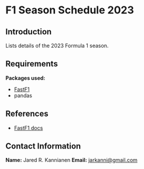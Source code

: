 # F1 Season Schedule 2023

## Introduction
Lists details of the 2023 Formula 1 season.

## Requirements
**Packages used:**
- [FastF1](https://github.com/theOehrly/Fast-F1)
- pandas

## References
- [FastF1 docs](https://theoehrly.github.io/Fast-F1/)

## Contact Information
**Name:** Jared R. Kannianen
**Email:** jarkanni@gmail.com
